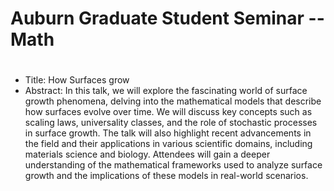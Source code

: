 # Auburn Graduate Student Seminar -- Math
# 
* Title: How Surfaces grow
* Abstract: In this talk, we will explore the fascinating world of surface
  growth phenomena, delving into the mathematical models that describe how
  surfaces evolve over time. We will discuss key concepts such as scaling laws,
  universality classes, and the role of stochastic processes in surface growth.
  The talk will also highlight recent advancements in the field and their
  applications in various scientific domains, including materials science and
  biology. Attendees will gain a deeper understanding of the mathematical
  frameworks used to analyze surface growth and the implications of these models
  in real-world scenarios.  

